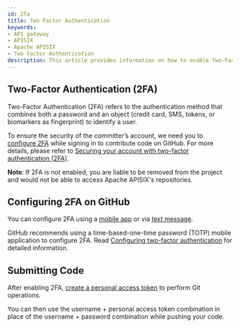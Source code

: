 ```yaml
---
id: 2fa
title: Two Factor Authentication
keywords:
- API gateway
- APISIX
- Apache APISIX
- Two Factor Authentication
description: This article provides information on how to enable Two-Factor Authentication (2FA) on GitHub. It consists of 3 parts, what is Two-Factor Authentication (2FA), how to enable 2FA on GitHub, and how to submit code.
---
```


## Two-Factor Authentication (2FA)

Two-Factor Authentication (2FA) refers to the authentication method that combines both a password and an object (credit card, SMS, tokens, or biomarkers as fingerprint) to identify a user. 

To ensure the security of the committer’s account, we need you to [configure 2FA](https://docs.github.com/en/authentication/securing-your-account-with-two-factor-authentication-2fa/configuring-two-factor-authentication) while signing in to contribute code on GitHub. For more details, please refer to [Securing your account with two-factor authentication (2FA)](https://docs.github.com/en/authentication/securing-your-account-with-two-factor-authentication-2fa).

**Note**: If 2FA is not enabled, you are liable to be removed from the project and would not be able to access Apache APISIX's repositories.

## Configuring 2FA on GitHub

You can configure 2FA using a [mobile app](https://docs.github.com/en/authentication/securing-your-account-with-two-factor-authentication-2fa/configuring-two-factor-authentication#configuring-two-factor-authentication-using-a-totp-mobile-app) or via [text message](https://docs.github.com/en/authentication/securing-your-account-with-two-factor-authentication-2fa/configuring-two-factor-authentication#configuring-two-factor-authentication-using-text-messages).

GitHub recommends using a time-based-one-time password (TOTP) mobile application to configure 2FA. Read [Configuring two-factor authentication](https://docs.github.com/en/authentication/securing-your-account-with-two-factor-authentication-2fa/configuring-two-factor-authentication) for detailed information.

## Submitting Code

After enabling 2FA, [create a personal access token](https://docs.github.com/en/authentication/keeping-your-account-and-data-secure/creating-a-personal-access-token) to perform Git operations.

You can then use the username + personal access token combination in place of the username + password combination while pushing your code.
